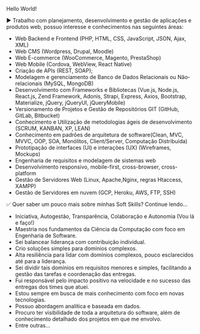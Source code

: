 Hello World!

▶ Trabalho com planejamento, desenvolvimento e gestão de aplicações e produtos web, possuo interesse e conhecimentos nas seguintes áreas: 
- Web Backend e Frontend (PHP, HTML, CSS, JavaScript, JSON, Ajax, XML)
- Web CMS (Wordpress, Drupal, Moodle)
- Web E-commerce (WooCommerce, Magento, PrestaShop)
- Web Mobile (Cordova, WebView, React Native)
- Criação de APIs (REST, SOAP);
- Modelagem e gerenciamento de Banco de Dados Relacionais ou Não-relacionais (MySQL, MongoDB)
- Desenvolvimento com Frameworks e Bibliotecas (Vue.js, Node.js, React.js, Zend Framework, Adonis, Strapi, Express, Axios, Bootstrap, Materialize, jQuery, jQueryUI, jQueryMobile)
- Versionamento de Projetos e Gestão de Repositórios GIT (GitHub, GitLab, Bitbucket)
- Conhecimento e Utilização de metodologias ágeis de desenvolvimento (SCRUM, KANBAN, XP, LEAN)
- Conhecimento em padrões de arquitetura de software(Clean, MVC, MVVC, OOP, SOA, Monólitos, Client/Server, Computação Distribuída)
- Prototipação de interfaces (UI) e interações (UX) (Wireframes, Mockups)
- Engenharia de requisitos e modelagem de sistemas web
- Desenvolvimento responsivo, mobile-first, cross-browser, cross-platform
- Gestão de Servidores Web (Linux, Apache,Nginx, regras Htaccess, XAMPP) 
- Gestão de Servidores em nuvem (GCP, Heroku, AWS, FTP, SSH)


✅ Quer saber um pouco mais sobre minhas Soft Skills? Continue lendo...
- Iniciativa, Autogestão, Transparência, Colaboração e Autonomia (Vou lá e faço!)
- Maestria nos fundamentos da Ciência da Computação com foco em Engenharia de Software.
- Sei balancear liderança com contribuição individual.
- Crio soluções simples para domínios complexos.
- Alta resiliência para lidar com domínios complexos, pouco esclarecidos até para a liderança.
- Sei dividir tais domínios em requisitos menores e simples, facilitando a gestão das tarefas e coordenação das entregas.
- Fui responsável pelo impacto positivo na velocidade e no sucesso das entregas dos times que atuei.
- Estou sempre em busca de mais conhecimento com foco em novas tecnologias.
- Possuo abordagem analítica e baseada em dados.
- Procuro ter visibilidade de toda a arquitetura do software, além de conhecimento detalhado dos projetos em que me envolvo.
- Entre outras...
